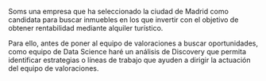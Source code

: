 Soms una empresa que ha seleccionado la ciudad de Madrid como candidata para buscar inmuebles en los que invertir con el objetivo de obtener rentabilidad mediante alquiler turístico.

Para ello, antes de poner al equipo de valoraciones a buscar oportunidades, como equipo de Data Science haré un análisis de Discovery que permita identificar estrategias o líneas de trabajo que ayuden a dirigir la actuación del equipo de valoraciones.
